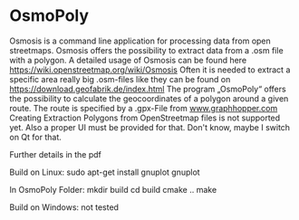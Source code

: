 # OsmoPoly

Osmosis is a command line application for processing data from open streetmaps. Osmosis offers the
possibility to extract data from a .osm file with a polygon. A detailed usage of Osmosis can be found
here https://wiki.openstreetmap.org/wiki/Osmosis
Often it is needed to extract a specific area really big .osm-files like they can be found on
https://download.geofabrik.de/index.html
The program „OsmoPoly“ offers the possibility to calculate the geocoordinates of a polygon
around a given route. The route is specified by a .gpx-File from www.graphhopper.com
Creating Extraction Polygons from OpenStreetmap files is not supported yet. Also a proper UI must be provided for that. 
Don't know, maybe I switch on Qt for that.

Further details in the pdf

Build on Linux:
sudo apt-get install gnuplot gnuplot 

In OsmoPoly Folder:
mkdir build
cd build 
cmake ..
make 

Build on Windows:
not tested

